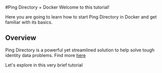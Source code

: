 #Ping Directory + Docker
Welcome to this tutorial!

Here you are going to learn how to start Ping Directory in Docker and get familiar with its basics.

## Overview
Ping Directory is a powerful yet streamlined solution to help solve tough identity data problems.
Find more [here](https://www.pingidentity.com/en/platform/directory/directory-overview.html)

Let's explore in this very brief tutorial